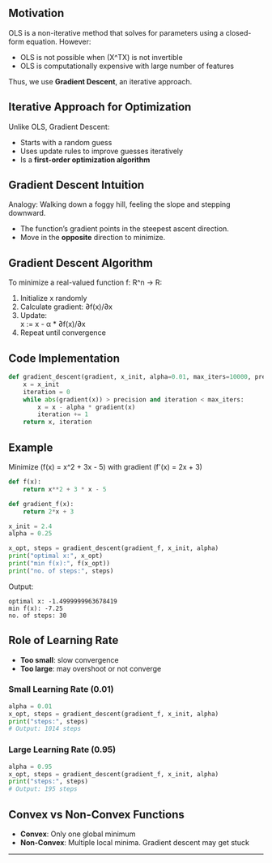 ## Motivation

OLS is a non-iterative method that solves for parameters using a closed-form equation. However:
- OLS is not possible when \(X^TX\) is not invertible
- OLS is computationally expensive with large number of features

Thus, we use **Gradient Descent**, an iterative approach.

## Iterative Approach for Optimization

Unlike OLS, Gradient Descent:
- Starts with a random guess
- Uses update rules to improve guesses iteratively
- Is a **first-order optimization algorithm**

## Gradient Descent Intuition

Analogy: Walking down a foggy hill, feeling the slope and stepping downward.

- The function’s gradient points in the steepest ascent direction.
- Move in the **opposite** direction to minimize.

## Gradient Descent Algorithm

To minimize a real-valued function f: R^n → R:

1. Initialize x randomly  
2. Calculate gradient: ∂f(x)/∂x  
3. Update:  
   x := x - α * ∂f(x)/∂x  
4. Repeat until convergence

## Code Implementation

```python
def gradient_descent(gradient, x_init, alpha=0.01, max_iters=10000, precision=1e-8):
    x = x_init
    iteration = 0
    while abs(gradient(x)) > precision and iteration < max_iters:
        x = x - alpha * gradient(x)
        iteration += 1
    return x, iteration
```

## Example

Minimize \(f(x) = x^2 + 3x - 5\) with gradient \(f'(x) = 2x + 3\)

```python
def f(x):
    return x**2 + 3 * x - 5

def gradient_f(x):
    return 2*x + 3

x_init = 2.4
alpha = 0.25

x_opt, steps = gradient_descent(gradient_f, x_init, alpha)
print("optimal x:", x_opt)
print("min f(x):", f(x_opt))
print("no. of steps:", steps)
```

Output:
```
optimal x: -1.4999999963678419
min f(x): -7.25
no. of steps: 30
```

## Role of Learning Rate

- **Too small**: slow convergence
- **Too large**: may overshoot or not converge

### Small Learning Rate (0.01)
```python
alpha = 0.01
x_opt, steps = gradient_descent(gradient_f, x_init, alpha)
print("steps:", steps)
# Output: 1014 steps
```

### Large Learning Rate (0.95)
```python
alpha = 0.95
x_opt, steps = gradient_descent(gradient_f, x_init, alpha)
print("steps:", steps)
# Output: 195 steps
```

## Convex vs Non-Convex Functions

- **Convex**: Only one global minimum
- **Non-Convex**: Multiple local minima. Gradient descent may get stuck

---
